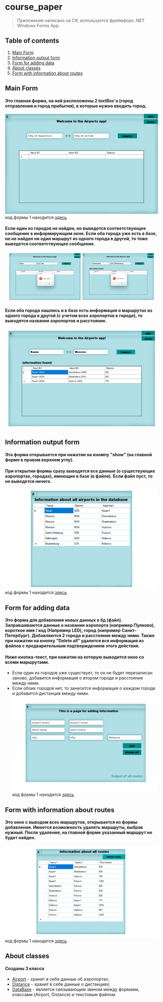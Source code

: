# course_paper
> Приложение написано на C#, используется фреймфорк .NET Windows Forms App

## Table of contents

1. [Main Form](#main-form)
2. [Information output form](#information-output-form)
3. [Form for adding data](#form-for-adding-data)
4. [About classes](#about-classes)
5. [Form with information about routes](#form-with-information-about-routes)

## Main Form
#### Это главная форма, на ней расположены 2 textBox'a (город отправления и город прибытия), в которые нужно вводить город.
![main](images/imageForm1_1.png)</br>
код формы 1 находится [здесь](coursWork/coursWork/Form1.cs)

#### Если один из городов не найден, но выведется соответствующее сообщение в информирующем окне. Если оба города уже есть в базе, но не найден ни один маршрут из одного города в другой, то тоже выведется соответствующее сообщение.
![main](images/imageForm1_2.png)</br>

#### Если оба города нашлись и в базе есть информация о маршрутах из одного города в другой (с учетом всех аэропортов в городе), то выводятся названия аэропортов и расстояние.
![main](images/imageForm1_3.png)</br>

## Information output form
#### Эта форма открывается при нажатии на кномпу "show" (на главной форме в правом верхнем углу). 
#### При открытии формы сразу выводятся все данные (о существующих аэропортах, городах), имеющие в базе (в файле). Если файл пуст, то не выведется ничего.
![main](images/imageFormInfo_1.png)</br>
код формы 1 находится [здесь](coursWork/coursWork/FormShow.cs)

## Form for adding data
#### Это форма для добавления новых данных в бд (файл). Заправшиваются данные о названии аэропорта (например Пулково), короткое имя / код (Например LED), город (например Санкт-Петербург). Добавляются 2 города и расстояние между ними. Также при нажатии на кнопку "Delete all" удалится вся информация из файлов с предварительным подтверждением этого действия. 
#### Ниже кнопка-текст, при нажатии на которую выводится окно со всеми маршрутами.
- Если один из городов уже существует, то он не будет перезаписан заново, добавится информация о втором городе и расстояние между ними. 
- Если обоих городов нет, то занесется информация о каждом городе и добавится дистанция между ними.
![imageFormAdd](images/imageFormAdd_1.png)</br>
код формы 1 находится [здесь](coursWork/coursWork/FormAdd.cs)

## Form with information about routes
#### Это окно с выводом всех маршрутов, открывается из формы добавления. Имеется возможность удалять маршруты, выбрав нужный. После удаления, на главной форме указанный маршрут не будет найден.
![imageFormRoutes](images/imageFormRoutes_1.png)</br>
код формы 1 находится [здесь](coursWork/coursWork/ShowRoutes.cs)


## About classes
#### Созданы 3 класса 
- [Airport](coursWork/coursWork/Airport.cs) - хранит в себе данные об аэропортах;
- [Distance](coursWork/coursWork/Distance.cs) - хранит в себе данные о дистанциях;
- [DataBase](coursWork/coursWork/DataBase.cs) - является связывающим звеном между формами, классами (Airport, Distance) и текстовым файлом.
